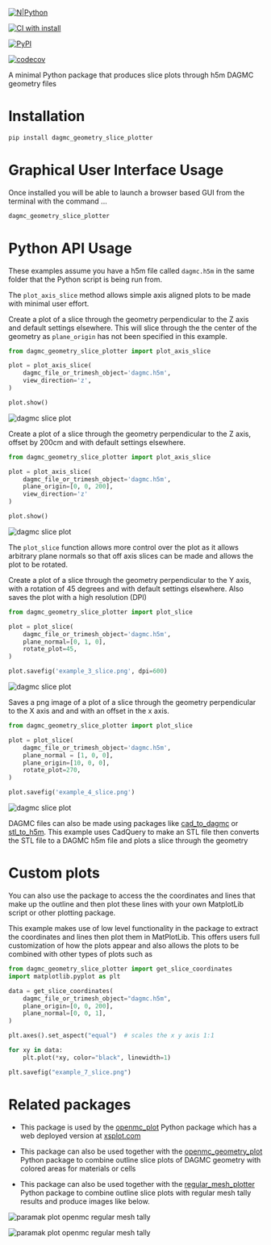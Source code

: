 [![N|Python](https://www.python.org/static/community_logos/python-powered-w-100x40.png)](https://www.python.org)

[![CI with install](https://github.com/fusion-energy/dagmc_geometry_slice_plotter/actions/workflows/ci_with_install.yml/badge.svg?branch=develop)](https://github.com/fusion-energy/dagmc_geometry_slice_plotter/actions/workflows/ci_with_install.yml)

[![PyPI](https://img.shields.io/pypi/v/dagmc-geometry-slice-plotter?color=brightgreen&label=pypi&logo=grebrightgreenen&logoColor=green)](https://pypi.org/project/dagmc-geometry-slice-plotter/)

[![codecov](https://codecov.io/gh/fusion-energy/dagmc_geometry_slice_plotter/branch/main/graph/badge.svg?token=Dm3sNp4q8X)](https://codecov.io/gh/fusion-energy/dagmc_geometry_slice_plotter)

A minimal Python package that produces slice plots through h5m DAGMC geometry files

# Installation

```bash
pip install dagmc_geometry_slice_plotter
```

# Graphical User Interface Usage

Once installed you will be able to launch a browser based GUI from the terminal
with the command ...

```bash
dagmc_geometry_slice_plotter
```

# Python API Usage

These examples assume you have a h5m file called ```dagmc.h5m``` in the same
folder that the Python script is being run from.

The ```plot_axis_slice``` method allows simple axis aligned plots to be made
with minimal user effort.

Create a plot of a slice through the geometry perpendicular to the Z axis and
default settings elsewhere. This will slice through the the center of the
geometry as ```plane_origin``` has not been specified in this example.

```python
from dagmc_geometry_slice_plotter import plot_axis_slice

plot = plot_axis_slice(
    dagmc_file_or_trimesh_object='dagmc.h5m',
    view_direction='z',
)

plot.show()
```
![dagmc slice plot](https://user-images.githubusercontent.com/8583900/138321345-9187aa57-c3bc-4940-ae28-1237df394eba.png)

Create a plot of a slice through the geometry perpendicular to the Z axis,
offset by 200cm and with default settings elsewhere.
```python
from dagmc_geometry_slice_plotter import plot_axis_slice

plot = plot_axis_slice(
    dagmc_file_or_trimesh_object='dagmc.h5m',
    plane_origin=[0, 0, 200],
    view_direction='z'
)

plot.show()
```
![dagmc slice plot](https://user-images.githubusercontent.com/8583900/138321353-707bf553-1255-4a87-a3b9-d97aa3ecb67b.png)

The ```plot_slice``` function allows more control over the plot as it allows
arbitrary plane normals so that off axis slices can be made and allows the plot
to be rotated.

Create a plot of a slice through the geometry perpendicular to the Y axis, with
a rotation of 45 degrees and with default settings elsewhere. Also saves the
plot with a high resolution (DPI)
```python
from dagmc_geometry_slice_plotter import plot_slice

plot = plot_slice(
    dagmc_file_or_trimesh_object='dagmc.h5m',
    plane_normal=[0, 1, 0],
    rotate_plot=45,
)

plot.savefig('example_3_slice.png', dpi=600)
```
![dagmc slice plot](https://user-images.githubusercontent.com/8583900/138321358-194162d4-8d42-4090-811e-0dd3768a328d.png)

Saves a png image of a plot of a slice through the geometry perpendicular to
the X axis and and with an offset in the x axis.
```python
from dagmc_geometry_slice_plotter import plot_slice

plot = plot_slice(
    dagmc_file_or_trimesh_object='dagmc.h5m',
    plane_normal = [1, 0, 0],
    plane_origin=[10, 0, 0],
    rotate_plot=270,
)

plot.savefig('example_4_slice.png')
```
![dagmc slice plot](https://user-images.githubusercontent.com/8583900/138321363-0e7604b3-74eb-44e8-8aa2-9586c008b40d.png)

DAGMC files can also be made using packages like [cad_to_dagmc](https://github.com/fusion-energy/cad_to_dagmc) or [stl_to_h5m](https://github.com/fusion-energy/stl_to_h5m). This example uses CadQuery to make an STL file then converts the STL file to a DAGMC h5m file and plots a slice through the geometry  

# Custom plots

You can also use the package to access the the coordinates and lines that make
up the outline and then plot these lines with your own MatplotLib script or
other plotting package.

This example makes use of low level functionality in the package to extract the
coordinates and lines then plot them in MatPlotLib. This offers users full
customization of how the plots appear and also allows the plots to be combined
with other types of plots such as 

```python
from dagmc_geometry_slice_plotter import get_slice_coordinates
import matplotlib.pyplot as plt

data = get_slice_coordinates(
    dagmc_file_or_trimesh_object="dagmc.h5m",
    plane_origin=[0, 0, 200],
    plane_normal=[0, 0, 1],
)

plt.axes().set_aspect("equal")  # scales the x y axis 1:1

for xy in data:
    plt.plot(*xy, color="black", linewidth=1)

plt.savefig("example_7_slice.png")
```

# Related packages

- This package is used by the [openmc_plot](https://github.com/fusion-energy/openmc_plot) Python package which has a web deployed version at [xsplot.com](http://www.xsplot.com)


- This package can also be used together with the [openmc_geometry_plot](https://github.com/fusion-energy/openmc_geometry_plot) Python package to combine outline slice plots of DAGMC geometry with colored areas for materials or cells

- This package can also be used together with the [regular_mesh_plotter](https://github.com/fusion-energy/regular_mesh_plotter) Python package to combine outline
slice plots with regular mesh tally results and produce images like below.

![paramak plot openmc regular mesh tally](https://user-images.githubusercontent.com/8583900/138322007-daf1eb6f-ca42-4d9c-9581-8dbc9da94fe5.png)

![paramak plot openmc regular mesh tally](https://user-images.githubusercontent.com/8583900/138322010-c7ca7ced-1a37-4af5-b7a4-7d5853a2b9bb.png)
